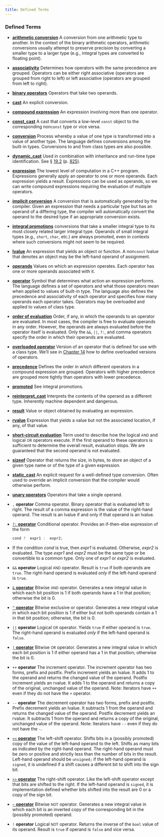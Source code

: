 ```yaml
---
title: Defined Terms
---
```


<h3 id="filepos1213446">Defined Terms</h3><ul><li><p><a href="049-4.11._type_conversions.html#filepos1163004" id="filepos1213585"><strong>arithmetic conversion</strong></a> A conversion from one arithmetic type to another. In the context of the binary arithmetic operators, arithmetic conversions usually attempt to preserve precision by converting a smaller type to a larger type (e.g., integral types are converted to floating point).</p></li><li><p><a href="039-4.1._fundamentals.html#filepos1001388" id="filepos1214032"><strong>associativity</strong></a> Determines how operators with the same precedence are grouped. Operators can be either right associative (operators are grouped from right to left) or left associative (operators are grouped from left to right).</p></li><li><p><a href="039-4.1._fundamentals.html#filepos999977" id="filepos1214419"><strong>binary operators</strong></a> Operators that take two operands.</p></li><li><p><a href="049-4.11._type_conversions.html#filepos1189842" id="filepos1214631"><strong>cast</strong></a> An explicit conversion.</p></li><li><p><a href="039-4.1._fundamentals.html#filepos1010505" id="filepos1214821"><strong>compound expression</strong></a> An expression involving more than one operator.</p></li><li><p><a href="049-4.11._type_conversions.html#filepos1191613" id="filepos1215050"><strong>const_cast</strong></a> A cast that converts a low-level <code>const</code> object to the corresponding non<code>const</code> type or vice versa.</p></li><li><p><a href="049-4.11._type_conversions.html#filepos1158220" id="filepos1215444"><strong>conversion</strong></a> Process whereby a value of one type is transformed into a value of another type. The language defines conversions among the built-in types. Conversions to and from class types are also possible.</p></li><li><p><a href="049-4.11._type_conversions.html#filepos1191426" id="filepos1215811"><strong>dynamic_cast</strong></a> Used in combination with inheritance and run-time type identification. See § <a href="178-19.2._runtime_type_identification.html#filepos5158705">19.2</a> (p. <a href="178-19.2._runtime_type_identification.html#filepos5158705">825</a>).</p></li><li><p><a href="038-chapter_4._expressions.html#filepos998961" id="filepos1216138"><strong>expression</strong></a> The lowest level of computation in a C++ program. Expressions generally apply an operator to one or more operands. Each expression yields a result. Expressions can be used as operands, so we can write compound expressions requiring the evaluation of multiple operators.</p></li><li><p><a href="049-4.11._type_conversions.html#filepos1159664" id="filepos1216580"><strong>implicit conversion</strong></a> A conversion that is automatically generated by the compiler. Given an expression that needs a particular type but has an operand of a differing type, the compiler will automatically convert the operand to the desired type if an appropriate conversion exists.</p></li><li><p><a id="filepos1217021"></a><a href="049-4.11._type_conversions.html#filepos1163925" id="filepos1217029"><strong>integral promotions</strong></a> conversions that take a smaller integral type to its most closely related larger integral type. Operands of small integral types (e.g., <code>short</code>, <code>char</code>, etc.) are always promoted, even in contexts where such conversions might not seem to be required.</p></li><li><p><a href="039-4.1._fundamentals.html#filepos1005671" id="filepos1217583"><strong>lvalue</strong></a> An expression that yields an object or function. A non<code>const</code> lvalue that denotes an object may be the left-hand operand of assignment.</p></li><li><p><a href="038-chapter_4._expressions.html#filepos998764" id="filepos1217948"><strong>operands</strong></a> Values on which an expression operates. Each operator has one or more operands associated with it.</p></li><li><p><a href="038-chapter_4._expressions.html#filepos999188" id="filepos1218217"><strong>operator</strong></a> Symbol that determines what action an expression performs. The language defines a set of operators and what those operators mean when applied to values of built-in type. The language also defines the precedence and associativity of each operator and specifies how many operands each operator takes. Operators may be overloaded and applied to values of class type.</p></li><li><p><a href="039-4.1._fundamentals.html#filepos1001511" id="filepos1218751"><strong>order of evaluation</strong></a> Order, if any, in which the operands to an operator are evaluated. In most cases, the compiler is free to evaluate operands in any order. However, the operands are always evaluated before the operator itself is evaluated. Only the <code>&amp;&amp;</code>, <code>||</code>, <code>?:</code>, and comma operators specify the order in which their operands are evaluated.</p></li><li><p><a href="039-4.1._fundamentals.html#filepos1004502" id="filepos1219449"><strong>overloaded operator</strong></a> Version of an operator that is defined for use with a class type. We’ll see in <a href="129-chapter_14._overloaded_operations_and_conversions.html#filepos3544393">Chapter 14</a> how to define overloaded versions of operators.</p></li><li><p><a href="039-4.1._fundamentals.html#filepos1001303" id="filepos1219802"><strong>precedence</strong></a> Defines the order in which different operators in a compound expression are grouped. Operators with higher precedence are grouped more tightly than operators with lower precedence.</p></li><li><p><a href="039-4.1._fundamentals.html#filepos1003780" id="filepos1220155"><strong>promoted</strong></a> See integral promotions.</p></li><li><p><a href="049-4.11._type_conversions.html#filepos1191802" id="filepos1220350"><strong>reinterpret_cast</strong></a> Interprets the contents of the operand as a different type. Inherently machine dependent and dangerous.</p></li><li><p><a href="038-chapter_4._expressions.html#filepos998847" id="filepos1220632"><strong>result</strong></a> Value or object obtained by evaluating an expression.</p></li><li><p><a href="039-4.1._fundamentals.html#filepos1005560" id="filepos1220854"><strong>rvalue</strong></a> Expression that yields a value but not the associated location, if any, of that value.</p></li><li><p><a href="041-4.3._logical_and_relational_operators.html#filepos1046144" id="filepos1221109"><strong>short-circuit evaluation</strong></a> Term used to describe how the logical <small>AND</small> and logical <small>OR</small> operators execute. If the first operand to these operators is sufficient to determine the overall result, evaluation stops. We are guaranteed that the second operand is not evaluated.</p></li><li><p><a href="047-4.9._the_sizeof_operator.html#filepos1142776" id="filepos1221566"><strong>sizeof</strong></a> Operator that returns the size, in bytes, to store an object of a given type name or of the type of a given expression.</p></li><li><p><a href="049-4.11._type_conversions.html#filepos1191240" id="filepos1221854"><strong>static_cast</strong></a> An explicit request for a well-defined type conversion. Often used to override an implicit conversion that the compiler would otherwise perform.</p></li><li><p><a href="039-4.1._fundamentals.html#filepos999887" id="filepos1222172"><strong>unary operators</strong></a> Operators that take a single operand.</p></li><li><p><code>,</code>
<strong>operator</strong> Comma operator. Binary operator that is evaluated left to right. The result of a comma expression is the value of the right-hand operand. The result is an lvalue if and only if that operand is an lvalue.</p></li><li><p><a href="045-4.7._the_conditional_operator.html#filepos1107697" id="filepos1222855"><code>?:</code>
<strong>operator</strong></a> Conditional operator. Provides an if-then-else expression of the form</p></li>

```c++
cond ?  expr1 :  expr2;
```

<li><p>If the condition <em>cond</em> is true, then <em>expr1</em> is evaluated. Otherwise, <em>expr2</em> is evaluated. The type <em>expr1</em> and <em>expr2</em> must be the same type or be convertible to a common type. Only one of <em>expr1</em> or <em>expr2</em> is evaluated.</p></li><li><p><code>&amp;&amp;</code>
<strong>operator</strong> Logical <small>AND</small> operator. Result is <code>true</code> if both operands are <code>true</code>. The right-hand operand is evaluated <em>only</em> if the left-hand operand is <code>true</code>.</p></li><li><p><a href="046-4.8._the_bitwise_operators.html#filepos1126738" id="filepos1224608"><code>&amp;</code>
<strong>operator</strong></a> Bitwise <small>AND</small> operator. Generates a new integral value in which each bit position is 1 if both operands have a 1 in that position; otherwise the bit is 0.</p></li><li><p><a id="filepos1225081"></a><a href="046-4.8._the_bitwise_operators.html#filepos1127406" id="filepos1225089"><code>^</code>
<strong>operator</strong></a> Bitwise exclusive or operator. Generates a new integral value in which each bit position is 1 if either but not both operands contain a 1 in that bit position; otherwise, the bit is 0.</p></li><li><p><code>||</code>
<strong>operator</strong> Logical <small>OR</small> operator. Yields <code>true</code> if either operand is <code>true</code>. The right-hand operand is evaluated <em>only</em> if the left-hand operand is <code>false</code>.</p></li><li><p><a href="046-4.8._the_bitwise_operators.html#filepos1127068" id="filepos1226189"><code>|</code>
<strong>operator</strong></a> Bitwise <small>OR</small> operator. Generates a new integral value in which each bit position is 1 if either operand has a 1 in that position; otherwise the bit is 0.</p></li><li><p><code>++</code>
<strong>operator</strong> The increment operator. The increment operator has two forms, prefix and postfix. Prefix increment yields an lvalue. It adds 1 to the operand and returns the changed value of the operand. Postfix increment yields an rvalue. It adds 1 to the operand and returns a copy of the original, unchanged value of the operand. Note: Iterators have <code>++</code> even if they do not have the <code>+</code> operator.</p></li><li><p><code>--</code>
<strong>operator</strong> The decrement operator has two forms, prefix and postfix. Prefix decrement yields an lvalue. It subtracts 1 from the operand and returns the changed value of the operand. Postfix decrement yields an rvalue. It subtracts 1 from the operand and returns a copy of the original, unchanged value of the operand. Note: Iterators have <code>--</code> even if they do not have the <code>-</code>.</p></li><li><p><a href="046-4.8._the_bitwise_operators.html#filepos1123791" id="filepos1228184"><code>&lt;&lt;</code>
<strong>operator</strong></a> The left-shift operator. Shifts bits in a (possibly promoted) copy of the value of the left-hand operand to the left. Shifts as many bits as indicated by the right-hand operand. The right-hand operand must be zero or positive and strictly less than the number of bits in the result. Left-hand operand should be <code>unsigned;</code> if the left-hand operand is <code>signed</code>, it is undefined if a shift causes a different bit to shift into the sign bit.</p></li><li><p><a href="046-4.8._the_bitwise_operators.html#filepos1124082" id="filepos1229053"><code>&gt;&gt;</code>
<strong>operator</strong></a> The right-shift operator. Like the left-shift operator except that bits are shifted to the right. If the left-hand operand is <code>signed</code>, it is implementation defined whether bits shifted into the result are 0 or a copy of the sign bit.</p></li><li><p><a href="046-4.8._the_bitwise_operators.html#filepos1124838" id="filepos1229657"><code>~</code>
<strong>operator</strong></a> Bitwise <small>NOT</small> operator. Generates a new integral value in which each bit is an inverted copy of the corresponding bit in the (possibly promoted) operand.</p></li><li><p><code>!</code>
<strong>operator</strong> Logical <small>NOT</small> operator. Returns the inverse of the <code>bool</code> value of its operand. Result is <code>true</code> if operand is <code>false</code> and vice versa.</p></li>
 
</ul>
